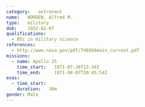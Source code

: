 ```yaml
---
category:	astronaut
name:	WORDEN, Alfred M.
type:	military
dob:	1932-02-07
qualifications:
  - BSc in military science
references:
  - http://www.nasa.gov/pdf/740566main_current.pdf
missions:
  - name: Apollo 15
    time_start:   1971-07-26T13:34Z
    time_end:     1971-08-07T20:45:54Z
evas:
  - time_start: 
    duration:   38m
gender:	Male
---
```

